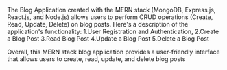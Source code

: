 The Blog Application created with the MERN stack (MongoDB, Express.js, React.js, and Node.js) allows users to perform CRUD operations (Create, Read, Update, Delete) on blog posts.
Here's a description of the application's functionality:
1.User Registration and Authentication,
2.Create a Blog Post
3.Read Blog Post
4.Update a Blog Post
5.Delete a Blog Post

Overall, this MERN stack blog application provides a user-friendly interface that allows users to create, read, update, and delete blog posts

